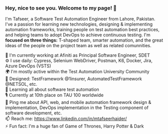 ###  Hey, nice to see you. Welcome to my page! 👋  

<!--
**mtafseerhaider/mtafseerhaider** is a ✨ _special_ ✨ repository because its `README.md` (this file) appears on your GitHub profile.
Profile views counter

-->

I'm Tafseer, a Software Test Automation Engineer from Lahore, Pakistan. I've a passion for learning new technologies, designing & implementing automation frameworks, training people on test automation best practices, and helping teams to adopt DevOps to achieve continuous testing. I'm **focused on three things:** T-shaped team, smarter automation, and the great ideas of the people on the project team as well as related comunnities.

🏢 I'm currently working at Afiniti as Principal Software Engineer, SDET    
⚙️ I use daily: Cypress, Selenium WebDriver, Postman, K6, Docker, Jira, Azure DevOps (VSTS)  
🌍 I'm mostly active within the Test Automation University Community  
💅 Designed: TestFramework @1insurer, AutomatedTestFramework @NETSOL, etc.  
🌱 Learning all about software test automation   
🎙 Currently at 10th place on TAU 100 worldwide  
💬 Ping me about API, web, and mobile automation framework design & implementation, DevOps implementation in the Testing component of software development, etc.  
📫 Reach me: https://www.linkedin.com/in/mtafseerhaider/  
⚡️ Fun fact: I'm a huge fan of Game of Thrones, Harry Potter & Dark  

